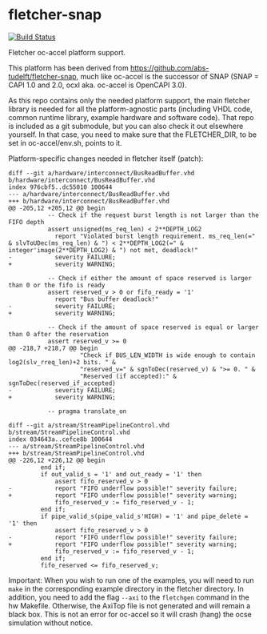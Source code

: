 # fletcher-snap

[![Build Status](https://dev.azure.com/abs-tudelft/fletcher/_apis/build/status/abs-tudelft.fletcher-snap?branchName=master)](https://dev.azure.com/abs-tudelft/fletcher/_build/latest?definitionId=6&branchName=master)

Fletcher oc-accel platform support.

This platform has been derived from https://github.com/abs-tudelft/fletcher-snap, much like oc-accel is the successor of SNAP (SNAP = CAPI 1.0 and 2.0, ocxl aka. oc-accel is OpenCAPI 3.0).

As this repo contains only the needed platform support, the main fletcher library is needed for all the platform-agnostic parts (including VHDL code, common runtime library, example hardware and software code). That repo is included as a git submodule, but you can also check it out elsewhere yourself. In that case, you need to make sure that the FLETCHER_DIR, to be set in oc-accel/env.sh, points to it.

Platform-specific changes needed in fletcher itself (patch):
```
diff --git a/hardware/interconnect/BusReadBuffer.vhd b/hardware/interconnect/BusReadBuffer.vhd
index 976cbf5..dc55010 100644
--- a/hardware/interconnect/BusReadBuffer.vhd
+++ b/hardware/interconnect/BusReadBuffer.vhd
@@ -205,12 +205,12 @@ begin
           -- Check if the request burst length is not larger than the FIFO depth
           assert unsigned(ms_req_len) < 2**DEPTH_LOG2
             report "Violated burst length requirement. ms_req_len(=" & slvToUDec(ms_req_len) & ") < 2**DEPTH_LOG2(=" & integer'image(2**DEPTH_LOG2) & ") not met, deadlock!"
-            severity FAILURE;
+            severity WARNING;
 
           -- Check if either the amount of space reserved is larger than 0 or the fifo is ready
           assert reserved_v > 0 or fifo_ready = '1'
             report "Bus buffer deadlock!"
-            severity FAILURE;
+            severity WARNING;
 
           -- Check if the amount of space reserved is equal or larger than 0 after the reservation
           assert reserved_v >= 0
@@ -218,7 +218,7 @@ begin
                    "Check if BUS_LEN_WIDTH is wide enough to contain log2(slv_rreq_len)+2 bits. " &
                    "reserved_v=" & sgnToDec(reserved_v) & ">= 0. " &
                    "Reserved (if accepted):" & sgnToDec(reserved_if_accepted)
-            severity FAILURE;
+            severity WARNING;
 
           -- pragma translate_on

diff --git a/stream/StreamPipelineControl.vhd b/stream/StreamPipelineControl.vhd
index 034643a..cefce8b 100644
--- a/stream/StreamPipelineControl.vhd
+++ b/stream/StreamPipelineControl.vhd
@@ -226,12 +226,12 @@ begin
         end if;
         if out_valid_s = '1' and out_ready = '1' then
             assert fifo_reserved_v > 0
-            report "FIFO underflow possible!" severity failure;
+            report "FIFO underflow possible!" severity warning;
             fifo_reserved_v := fifo_reserved_v - 1;
         end if;
         if pipe_valid_s(pipe_valid_s'HIGH) = '1' and pipe_delete = '1' then
             assert fifo_reserved_v > 0
-            report "FIFO underflow possible!" severity failure;
+            report "FIFO underflow possible!" severity warning;
             fifo_reserved_v := fifo_reserved_v - 1;
         end if;
         fifo_reserved <= fifo_reserved_v;
```

Important: When you wish to run one of the examples, you will need to run `make` in the corresponding example directory in the fletcher directory. In addition, you need to add the flag `--axi` to the `fletchgen` command in the hw Makefile. Otherwise, the AxiTop file is not generated and will remain a black box. This is not an error for oc-accel so it will crash (hang) the ocse simulation without notice.
